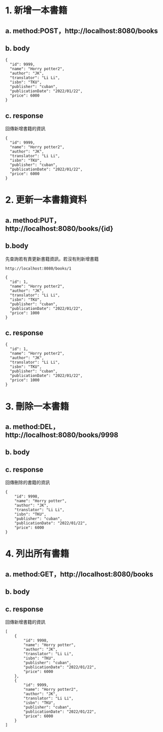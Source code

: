# 1. 新增一本書籍

## a. method:POST，http://localhost:8080/books  
## b. body
```
{
  "id": 9999,
  "name": "Horry potter2",
  "author": "JK",
  "translator": "Li Li",
  "isbn": "TKU",
  "publisher": "cuban",
  "publicationDate": "2022/01/22",
  "price": 6000
}
```
## c. response
回傳新增書籍的資訊
```
{
  "id": 9999,
  "name": "Horry potter2",
  "author": "JK",
  "translator": "Li Li",
  "isbn": "TKU",
  "publisher": "cuban",
  "publicationDate": "2022/01/22",
  "price": 6000
}
```
# 2. 更新一本書籍資料

## a. method:PUT，http://localhost:8080/books/{id}
## b.body
先查詢若有責更新書籍資訊，若沒有則新增書籍
```
http://localhost:8080/books/1

{
  "id": 1,
  "name": "Horry potter2",
  "author": "JK",
  "translator": "Li Li",
  "isbn": "TKU",
  "publisher": "cuban",
  "publicationDate": "2022/01/22",
  "price": 1000
}
```
## c. response

```
{
  "id": 1,
  "name": "Horry potter2",
  "author": "JK",
  "translator": "Li Li",
  "isbn": "TKU",
  "publisher": "cuban",
  "publicationDate": "2022/01/22",
  "price": 1000
}
```
# 3. 刪除一本書籍

## a. method:DEL，http://localhost:8080/books/9998
## b. body

## c. response
回傳刪除的書籍的資訊
```
{
    "id": 9998,
    "name": "Horry potter",
    "author": "JK",
    "translator": "Li Li",
    "isbn": "TKU",
    "publisher": "cuban",
    "publicationDate": "2022/01/22",
    "price": 6000
}
```
# 4. 列出所有書籍

## a. method:GET，http://localhost:8080/books
## b. body
## c. response
回傳新增書籍的資訊
```
[
    {
        "id": 9998,
        "name": "Horry potter",
        "author": "JK",
        "translator": "Li Li",
        "isbn": "TKU",
        "publisher": "cuban",
        "publicationDate": "2022/01/22",
        "price": 6000
    },
    {
        "id": 9999,
        "name": "Horry potter2",
        "author": "JK",
        "translator": "Li Li",
        "isbn": "TKU",
        "publisher": "cuban",
        "publicationDate": "2022/01/22",
        "price": 6000
    }
]
```





